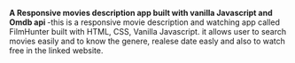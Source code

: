<strong> A Responsive movies description app built with vanilla Javascript and Omdb api </strong>
-this is a responsive movie description and watching app called FilmHunter built with HTML, CSS, Vanilla Javascript. 
it allows user to search movies easily and to know the genere, realese date easly and also to watch free in the linked website.
